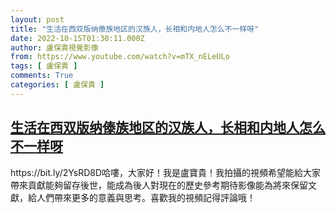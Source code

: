 ```yaml
---
layout: post
title: "生活在西双版纳傣族地区的汉族人，长相和内地人怎么不一样呀"
date: 2022-10-15T01:30:11.000Z
author: 盧保貴視覺影像
from: https://www.youtube.com/watch?v=mTX_nELeULo
tags: [ 盧保貴 ]
comments: True
categories: [ 盧保貴 ]
---
```

<!--1665797411000-->
[生活在西双版纳傣族地区的汉族人，长相和内地人怎么不一样呀](https://www.youtube.com/watch?v=mTX_nELeULo)
------

<div>
https://bit.ly/2YsRD8D哈嘍，大家好！我是盧寶貴！我拍攝的視頻希望能給大家帶來貢獻能夠留存後世，能成為後人對現在的歷史參考期待影像能為將來保留文獻，給人們帶來更多的意義與思考。喜歡我的視頻記得評論哦！
</div>
